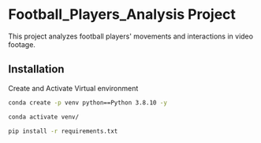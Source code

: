 
# Football_Players_Analysis Project

This project analyzes football players' movements and interactions in video footage.



## Installation

Create and Activate Virtual environment

```bash
conda create -p venv python==Python 3.8.10 -y
```
```bash
conda activate venv/
```

```bash
pip install -r requirements.txt
```